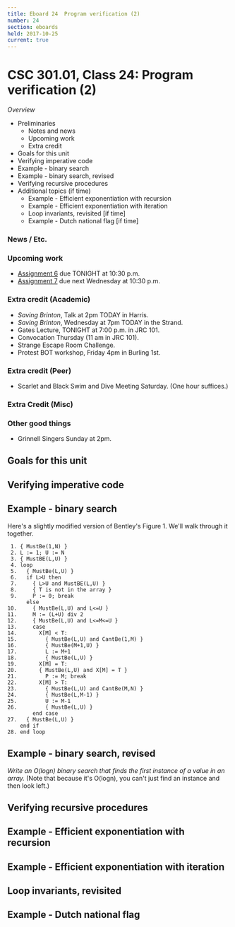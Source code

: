 ```yaml
---
title: Eboard 24  Program verification (2)
number: 24
section: eboards
held: 2017-10-25
current: true
---
```

CSC 301.01, Class 24:  Program verification (2)
===============================================

_Overview_

* Preliminaries
    * Notes and news
    * Upcoming work
    * Extra credit
* Goals for this unit
* Verifying imperative code
* Example - binary search
* Example - binary search, revised
* Verifying recursive procedures
* Additional topics (if time)
    * Example - Efficient exponentiation with recursion
    * Example - Efficient exponentiation with iteration
    * Loop invariants, revisited [if time]
    * Example - Dutch national flag [if time]

### News / Etc.

### Upcoming work

* [Assignment 6](../assignments/assignment06) due TONIGHT at 10:30 p.m.
* [Assignment 7](../assignments/assignment07) due next Wednesday at 
  10:30 p.m.

### Extra credit (Academic)

* _Saving Brinton_, Talk at 2pm TODAY in Harris.
* _Saving Brinton_, Wednesday at 7pm TODAY in the Strand.
* Gates Lecture, TONIGHT at 7:00 p.m. in JRC 101.  
* Convocation Thursday (11 am in JRC 101).
* Strange Escape Room Challenge.
* Protest BOT workshop, Friday 4pm in Burling 1st.  

### Extra credit (Peer)

* Scarlet and Black Swim and Dive Meeting Saturday.  (One hour suffices.)

### Extra Credit (Misc)

### Other good things

* Grinnell Singers Sunday at 2pm.

Goals for this unit
-------------------

Verifying imperative code
-------------------------

Example - binary search
-----------------------

Here's a slightly modified version of Bentley's Figure 1.  We'll walk 
through it together.

```
 1. { MustBe(1,N) }
 2. L := 1; U := N
 3. { MustBE(L,U) }
 4. loop
 5.   { MustBe(L,U) }
 6.   if L>U then
 7.     { L>U and MustBE(L,U) }
 8.     { T is not in the array }
 9.     P := 0; break
      else
10.     { MustBe(L,U) and L<=U }
11.     M := (L+U) div 2
12.     { MustBe(L,U) and L<=M<=U }
13.     case
14.       X[M] < T:
15.         { MustBe(L,U) and CantBe(1,M) }
16.         { MustBe(M+1,U) }
17.         L := M+1
18.         { MustBe(L,U) }
19.       X[M] = T:
20.       { MustBe(L,U) and X[M] = T }
21.         P := M; break
22.       X[M] > T:
23.         { MustBe(L,U) and CantBe(M,N) }
24.         { MustBe(L,M-1) }
25.         U := M-1
26.         { MustBe(L,U) }
        end case
27.   { MustBe(L,U) }
    end if
28. end loop
```

Example - binary search, revised
--------------------------------

_Write an O(logn) binary search that finds the *first* instance of a value 
in an array._  (Note that because it's O(logn), you can't just find an
instance and then look left.)

Verifying recursive procedures
------------------------------

Example - Efficient exponentiation with recursion
-------------------------------------------------

Example - Efficient exponentiation with iteration
-------------------------------------------------

Loop invariants, revisited
--------------------------

Example - Dutch national flag
-----------------------------


